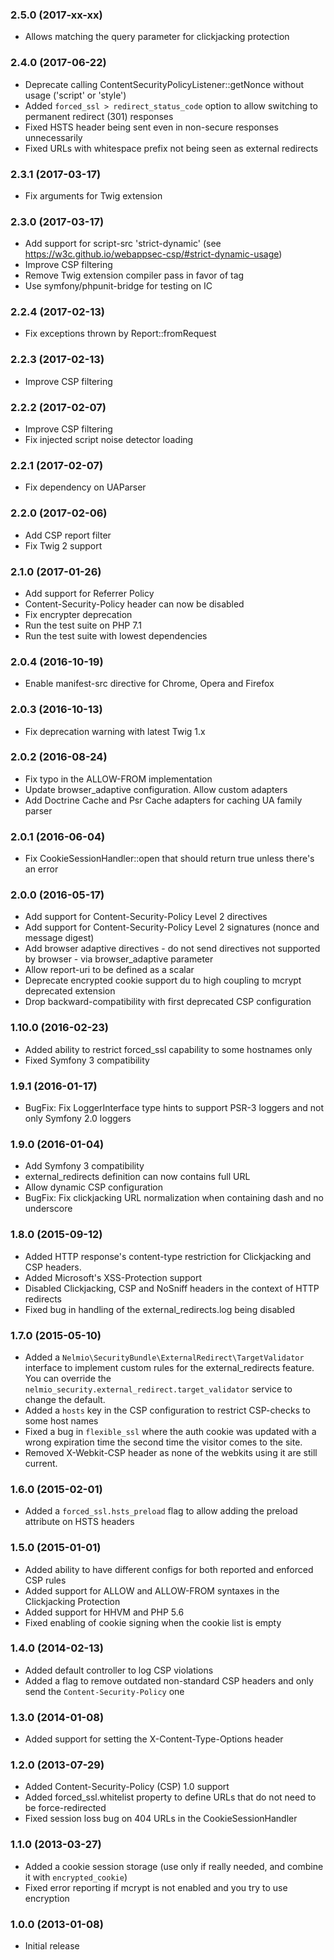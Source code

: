 ### 2.5.0 (2017-xx-xx)

  * Allows matching the query parameter for clickjacking protection

### 2.4.0 (2017-06-22)

  * Deprecate calling ContentSecurityPolicyListener::getNonce without usage ('script' or 'style')
  * Added `forced_ssl > redirect_status_code` option to allow switching to permanent redirect (301) responses
  * Fixed HSTS header being sent even in non-secure responses unnecessarily
  * Fixed URLs with whitespace prefix not being seen as external redirects

### 2.3.1 (2017-03-17)

  * Fix arguments for Twig extension

### 2.3.0 (2017-03-17)

  * Add support for script-src 'strict-dynamic' (see https://w3c.github.io/webappsec-csp/#strict-dynamic-usage)
  * Improve CSP filtering
  * Remove Twig extension compiler pass in favor of tag
  * Use symfony/phpunit-bridge for testing on IC

### 2.2.4 (2017-02-13)

  * Fix exceptions thrown by Report::fromRequest

### 2.2.3 (2017-02-13)

  * Improve CSP filtering

### 2.2.2 (2017-02-07)

  * Improve CSP filtering
  * Fix injected script noise detector loading

### 2.2.1 (2017-02-07)

  * Fix dependency on UAParser

### 2.2.0 (2017-02-06)

  * Add CSP report filter
  * Fix Twig 2 support

### 2.1.0 (2017-01-26)

  * Add support for Referrer Policy
  * Content-Security-Policy header can now be disabled
  * Fix encrypter deprecation
  * Run the test suite on PHP 7.1
  * Run the test suite with lowest dependencies

### 2.0.4 (2016-10-19)

  * Enable manifest-src directive for Chrome, Opera and Firefox

### 2.0.3 (2016-10-13)

  * Fix deprecation warning with latest Twig 1.x

### 2.0.2 (2016-08-24)
  * Fix typo in the ALLOW-FROM implementation
  * Update browser_adaptive configuration. Allow custom adapters
  * Add Doctrine Cache and Psr Cache adapters for caching UA family parser

### 2.0.1 (2016-06-04)
  * Fix CookieSessionHandler::open that should return true unless there's an error

### 2.0.0 (2016-05-17)
  * Add support for Content-Security-Policy Level 2 directives
  * Add support for Content-Security-Policy Level 2 signatures (nonce and message digest)
  * Add browser adaptive directives - do not send directives not supported by browser - via browser_adaptive parameter
  * Allow report-uri to be defined as a scalar
  * Deprecate encrypted cookie support du to high coupling to mcrypt deprecated extension
  * Drop backward-compatibility with first deprecated CSP configuration

### 1.10.0 (2016-02-23)

  * Added ability to restrict forced_ssl capability to some hostnames only
  * Fixed Symfony 3 compatibility

### 1.9.1 (2016-01-17)

  * BugFix: Fix LoggerInterface type hints to support PSR-3 loggers and not only Symfony 2.0 loggers

### 1.9.0 (2016-01-04)

  * Add Symfony 3 compatibility
  * external_redirects definition can now contains full URL
  * Allow dynamic CSP configuration
  * BugFix: Fix clickjacking URL normalization when containing dash and no underscore

### 1.8.0 (2015-09-12)

  * Added HTTP response's content-type restriction for Clickjacking and CSP headers.
  * Added Microsoft's XSS-Protection support
  * Disabled Clickjacking, CSP and NoSniff headers in the context of HTTP redirects
  * Fixed bug in handling of the external_redirects.log being disabled

### 1.7.0 (2015-05-10)

  * Added a `Nelmio\SecurityBundle\ExternalRedirect\TargetValidator` interface to implement custom rules for the external_redirects feature. You can override the `nelmio_security.external_redirect.target_validator` service to change the default.
  * Added a `hosts` key in the CSP configuration to restrict CSP-checks to some host names
  * Fixed a bug in `flexible_ssl` where the auth cookie was updated with a wrong expiration time the second time the visitor comes to the site.
  * Removed X-Webkit-CSP header as none of the webkits using it are still current.

### 1.6.0 (2015-02-01)

  * Added a `forced_ssl.hsts_preload` flag to allow adding the preload attribute on HSTS headers

### 1.5.0 (2015-01-01)

  * Added ability to have different configs for both reported and enforced CSP rules
  * Added support for ALLOW and ALLOW-FROM syntaxes in the Clickjacking Protection
  * Added support for HHVM and PHP 5.6
  * Fixed enabling of cookie signing when the cookie list is empty

### 1.4.0 (2014-02-13)

  * Added default controller to log CSP violations
  * Added a flag to remove outdated non-standard CSP headers and only send the `Content-Security-Policy` one

### 1.3.0 (2014-01-08)

  * Added support for setting the X-Content-Type-Options header

### 1.2.0 (2013-07-29)

  * Added Content-Security-Policy (CSP) 1.0 support
  * Added forced_ssl.whitelist property to define URLs that do not need to be force-redirected
  * Fixed session loss bug on 404 URLs in the CookieSessionHandler

### 1.1.0 (2013-03-27)

  * Added a cookie session storage (use only if really needed, and combine it with `encrypted_cookie`)
  * Fixed error reporting if mcrypt is not enabled and you try to use encryption

### 1.0.0 (2013-01-08)

  * Initial release
